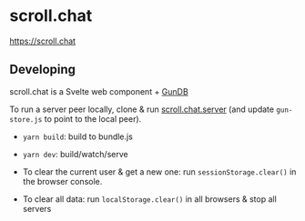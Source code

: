 # scroll.chat

https://scroll.chat

## Developing

scroll.chat is a Svelte web component + [GunDB](https://github.com/amark/gun)

To run a server peer locally, clone & run [scroll.chat.server](https://github.com/benzguo/scroll.chat) (and update `gun-store.js` to point to the local peer).

- `yarn build`: build to bundle.js
- `yarn dev`: build/watch/serve

- To clear the current user & get a new one: run `sessionStorage.clear()` in the browser console.
- To clear all data: run `localStorage.clear()` in all browsers & stop all servers
